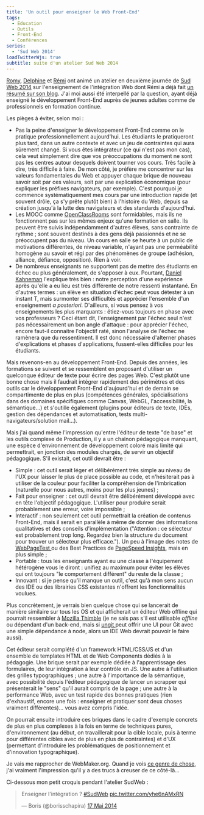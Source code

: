 ```yaml
---
title: 'Un outil pour enseigner le Web Front-End'
tags:
  - Education
  - Outils
  - Front-End
  - Conférences
series:
  - 'Sud Web 2014'
loadTwitterWjs: true
subtitle: suite d'un atelier Sud Web 2014
---
```


[Romy](http://romy.tetue.net/ 'Romy, conceptrice web, parisienne et têtue'),
[Delphine](http://nissone.com/ 'Delphine, responsable qualité Web') et
[Rémi](http://www.hteumeuleu.fr/ 'Rémi, intégrateur Web passionné') ont animé un
atelier en deuxième journée de
[Sud Web 2014](http://sudweb.fr/2014/ 'Sud Web 2014') sur l'enseignement de
l'intégration Web dont Rémi a déjà fait
[un résumé sur son blog](http://www.hteumeuleu.fr/comment-enseigner-integration-web/ '"Comment enseigner l’intégration web ?" ", HTeuMeuLeu').
J'ai moi aussi été interpellé par la question, ayant déjà enseigné le
développement Front-End auprès de jeunes adultes comme de professionnels en
formation continue.

<!-- more -->

Les pièges à éviter, selon moi&nbsp;:

- Pas la peine d'enseigner le développement Front-End comme on le pratique
  professionnellement aujourd'hui. Les étudiants le pratiqueront plus tard, dans
  un autre contexte et avec un jeu de contraintes qui aura sûrement changé. Si
  vous êtes intégrateur (ce qui n'est pas mon cas), cela veut simplement dire
  que vos préoccupations du moment ne sont pas les centres autour desquels
  doivent tourner vos cours. Très facile à dire, très difficile à faire. De mon
  côté, je préfère me concentrer sur les valeurs fondamentales du Web et appuyer
  chaque brique de nouveau savoir soit par ces valeurs, soit par une explication
  économique (pour expliquer les préfixes navigateurs, par exemple). C'est
  pourquoi je commence systématiquement mes cours par une introduction rapide
  (et souvent drôle, ça s'y prête plutôt bien) à l'histoire du Web, depuis sa
  création jusqu'à la lutte des navigateurs et des standards d'aujourd'hui.
- Les MOOC comme
  [OpenClassRooms](http://openclassrooms.com/ 'OpenClassRooms, le meilleur MOOC pour les métiers du numérique et bien plus')
  sont formidables, mais ils ne fonctionnent pas sur les mêmes enjeux qu'une
  formation en salle. Ils peuvent être suivis indépendamment d'autres élèves,
  sans contrainte de rythme ; sont souvent destinés à des gens déjà passionnés
  et ne se préoccupent pas du niveau. Un cours en salle se heurte à un public de
  motivations différentes, de niveau variable, n'ayant pas une perméabilité
  homogène au savoir et régi par des phénomènes de groupe (adhésion, alliance,
  défiance, opposition). Rien à voir.
- De nombreux enseignants ne supportent pas de mettre des étudiants en échec ou
  plus généralement, de s'opposer à eux. Pourtant,
  [Daniel Kahneman](http://www.ted.com/talks/daniel_kahneman_the_riddle_of_experience_vs_memory '"The riddle of experience vs. memory" ", Daniel Kahneman ", TED')
  l'explique très bien&nbsp;: notre perception d'une expérience après qu'elle a
  eu lieu est très différente de notre ressenti instantané. En d'autres
  termes&nbsp;: un élève en situation d'échec peut vous détester à un instant T,
  mais surmonter ses difficultés et apprécier l'ensemble d'un enseignement _a
  posteriori_. D'ailleurs, si vous pensez à vos enseignements les plus
  marquants&nbsp;: étiez-vous toujours en phase avec vos professeurs&nbsp;? Ceci
  étant dit, l'enseignement par l'échec seul n'est pas nécessairement un bon
  angle d'attaque&nbsp;: pour apprécier l'échec, encore faut-il connaitre
  l'objectif raté, sinon l'analyse de l'échec ne ramènera que du ressentiment.
  Il est donc nécessaire d'alterner phases d'explications et phases
  d'applications, fussent-elles difficiles pour les étudiants.

Mais revenons-en au développement Front-End. Depuis des années, les formations
se suivent et se ressemblent en proposant d'utiliser un quelconque éditeur de
texte pour écrire des pages Web. C'est plutôt une bonne chose mais il faudrait
intégrer rapidement des périmètres et des outils car le développement Front-End
d'aujourd'hui et de demain se compartimente de plus en plus (compétences
générales, spécialisations dans des domaines spécifiques comme Canvas, WebGL,
l'accessibilité, la sémantique…) et s'outille également (plugins pour éditeurs
de texte, IDEs, gestion des dépendances et automatisation, tests
multi-navigateurs/solution mail…).

Mais j'ai quand même l'impression qu'entre l'éditeur de texte "de base" et les
outils complexe de Production, il y a un chaînon pédagogique manquant, une
espèce d'environnement de développement coloré mais limité qui permettrait, en
jonction des modules chargés, de servir un objectif pédagogique. S'il existait,
cet outil devrait être&nbsp;:

- Simple&nbsp;: cet outil serait léger et délibérément très simple au niveau de
  l'UX pour laisser le plus de place possible au code, et n'hésiterait pas à
  utiliser de la couleur pour faciliter la compréhension de l'imbrication
  (naturelle pour nous autres, moins pour les plus jeunes) ;
- Fait pour enseigner&nbsp;: cet outil devrait être délibérément développé avec
  en tête l'objectif pédagogique. L'utiliser pour produire serait probablement
  une erreur, voire impossible ;
- Interactif&nbsp;: non seulement cet outil permettrait la création de contenus
  Front-End, mais il serait en parallèle à même de donner des informations
  qualitatives et des conseils d'implémentation ("Attention&nbsp;: ce sélecteur
  est probablement trop long. Regardez bien la structure du document pour
  trouver un sélecteur plus efficace."). Un peu à l'image des notes de
  [WebPageTest ](http://www.webpagetest.org 'WebPageTest.org')ou des Best
  Practices de
  [PageSpeed Insights](https://developers.google.com/speed/pagespeed/insights/ 'PageSpeed Insights'),
  mais en plus simple ;
- Portable&nbsp;: tous les enseignants ayant eu une classe à l'équipement
  hétérogène vous le diront&nbsp;: unifiez au maximum pour éviter les élèves qui
  ont toujours "le comportement différent" du reste de la classe ;
- Innovant&nbsp;: si je pense qu'il manque un outil, c'est qu'à mon sens aucun
  des IDE ou des librairies CSS existantes n'offrent les fonctionnalités
  voulues.

Plus concrètement, je verrais bien quelque chose qui se lancerait de manière
similaire sur tous les OS et qui afficherait un éditeur Web offline qui pourrait
ressembler à
[Mozilla Thimble](https://thimble.webmaker.org/ 'Mozilla Thimble') (je ne sais
pas s'il est utilisable _offline_ ou dépendant d'un back-end, mais si
[ungit ](https://github.com/FredrikNoren/ungit 'Ungit sur GitHub.com')peut
offrir une UI pour Git avec une simple dépendance à node, alors un IDE Web
devrait pouvoir le faire aussi).

Cet éditeur serait complété d'un framework HTML/CSS/JS et d'un ensemble de
templates HTML et de Web Components dédiés à la pédagogie. Une brique serait par
exemple dédiée à l'apprentissage des formulaires, de leur intégration à leur
contrôle en JS. Une autre à l'utilisation des grilles typographiques ; une autre
à l'importance de la sémantique, avec possibilité depuis l'éditeur pédagogique
de lancer un scrapper qui présenterait le "sens" qu'il aurait compris de la page
; une autre à la performance Web, avec un test rapide des bonnes pratiques (rien
d'exhaustif, encore une fois&nbsp;: enseigner et pratiquer sont deux choses
vraiment différentes)… vous avez compris l'idée.

On pourrait ensuite introduire ces briques dans le cadre d'exemple concrets de
plus en plus complexes à la fois en terme de techniques pures, d'environnement
(au début, on travaillerait pour la cible locale, puis à terme pour différentes
cibles avec de plus en plus de contraintes) et d'UX (permettant d'introduire les
problématiques de positionnement et d'innovation typographique).

Je vais me rapprocher de WebMaker.org. Quand je vois
[ce genre de chose](https://webmaker.org/make-your-own 'Teaching Templates ", WebMaker.org'),
j'ai vraiment l'impression qu'il y a des trucs à creuser de ce côté-là…

Ci-dessous mon petit croquis pendant l'atelier SudWeb&nbsp;:

<blockquote class="twitter-tweet" lang="fr"><p lang="fr" dir="ltr">Enseigner l&#39;intégration ? <a href="https://twitter.com/hashtag/SudWeb?src=hash">#SudWeb</a> <a href="http://t.co/yhe6nAMxRN">pic.twitter.com/yhe6nAMxRN</a></p>&mdash; Boris (@borisschapira) <a href="https://twitter.com/borisschapira/status/467696288885379072">17 Mai 2014</a></blockquote>
